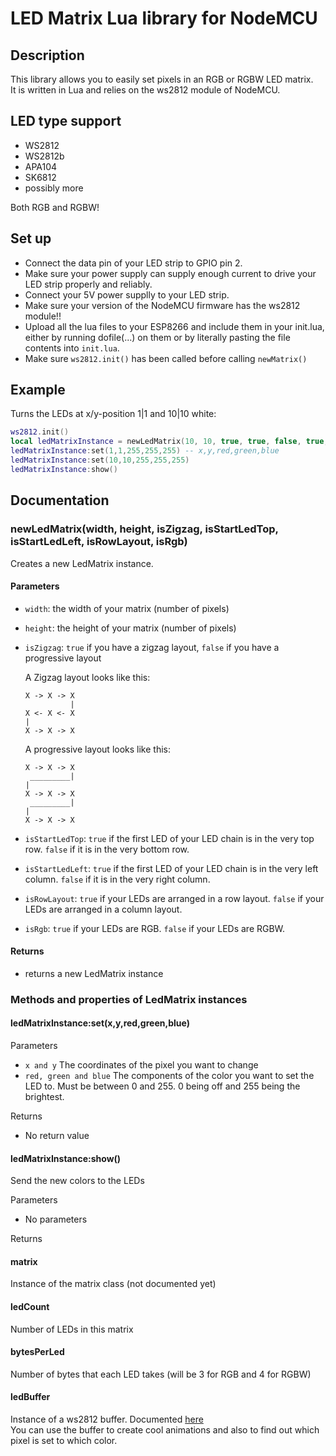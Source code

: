 # LED Matrix Lua library for NodeMCU

## Description
This library allows you to easily set pixels in an RGB or RGBW LED matrix.  
It is written in Lua and relies on the ws2812 module of NodeMCU.  

## LED type support
 - WS2812
 - WS2812b
 - APA104
 - SK6812
 - possibly more

Both RGB and RGBW!
 
## Set up
 - Connect the data pin of your LED strip to GPIO pin 2.  
 - Make sure your power supply can supply enough current to drive your LED strip properly and reliably.  
 - Connect your 5V power supplly to your LED strip.
 - Make sure your version of the NodeMCU firmware has the ws2812 module!!  
 - Upload all the lua files to your ESP8266 and include them in your init.lua, either by running dofile(...) on them or by literally pasting the file contents into `init.lua`. 
 - Make sure `ws2812.init()` has been called before calling `newMatrix()`

## Example 

Turns the LEDs at x/y-position 1|1 and 10|10 white:

``` Lua
ws2812.init()
local ledMatrixInstance = newLedMatrix(10, 10, true, true, false, true, true)
ledMatrixInstance:set(1,1,255,255,255) -- x,y,red,green,blue
ledMatrixInstance:set(10,10,255,255,255)
ledMatrixInstance:show()
```

## Documentation

### newLedMatrix(width, height, isZigzag, isStartLedTop, isStartLedLeft, isRowLayout, isRgb)

Creates a new LedMatrix instance.

#### Parameters

 - `width`: the width of your matrix (number of pixels)
 - `height`: the height of your matrix (number of pixels) 
 - `isZigzag`: `true` if you have a zigzag layout, `false` if you have a progressive layout
 
    A Zigzag layout looks like this:  
     ```
     X -> X -> X
               |
     X <- X <- X
     |
     X -> X -> X
     ```  
     
    A progressive layout looks like this:  
     ```
     X -> X -> X
      _________|
     |
     X -> X -> X
      _________|
     |
     X -> X -> X
     ```
 
 - `isStartLedTop`: `true` if the first LED of your LED chain is in the very top row. `false` if it is in the very bottom row.
 - `isStartLedLeft`: `true` if the first LED of your LED chain is in the very left column. `false` if it is in the very right column.
 - `isRowLayout`: `true` if your LEDs are arranged in a row layout. `false` if your LEDs are arranged in a  column layout.
 - `isRgb`: `true` if your LEDs are RGB. `false` if your LEDs are RGBW.
 
#### Returns

 - returns a new LedMatrix instance

### Methods and properties of LedMatrix instances

#### ledMatrixInstance:set(x,y,red,green,blue)

Parameters 

 - `x and y` The coordinates of the pixel you want to change  
 - `red, green and blue` The components of the color you want to set the LED to. Must be between 0 and 255. 0 being off and 255 being the brightest.

Returns

- No return value

#### ledMatrixInstance:show()

Send the new colors to the LEDs

Parameters 

 - No parameters

Returns

#### matrix

Instance of the matrix class (not documented yet)

#### ledCount

Number of LEDs in this matrix

#### bytesPerLed

Number of bytes that each LED takes (will be 3 for RGB and 4 for RGBW)

#### ledBuffer

Instance of a ws2812 buffer. Documented [here](https://nodemcu.readthedocs.io/en/master/en/modules/ws2812/#ws2812newbuffer)    
You can use the buffer to create cool animations and also to find out which pixel is set to which color.